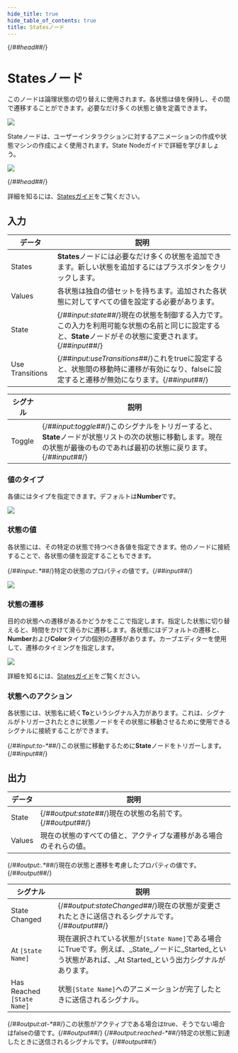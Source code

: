 ```yaml
---
hide_title: true
hide_table_of_contents: true
title: Statesノード
---
```


{/*##head##*/}

# Statesノード

このノードは論理状態の切り替えに使用されます。各状態は値を保持し、その間で遷移することができます。必要なだけ多くの状態と値を定義できます。

<div className="ndl-image-with-background l">

![](/nodes/utilities/logic/states/states_visual.gif)

</div>

<span className="ndl-node">State</span>ノードは、ユーザーインタラクションに対するアニメーションの作成や状態マシンの作成によく使用されます。State Nodeガイドで詳細を学びましょう。

<div className="ndl-image-with-background l">

![](/nodes/utilities/logic/states/states_node.gif)

</div>

{/*##head##*/}

詳細を知るには、[Statesガイド](/docs/guides/user-interfaces/states)をご覧ください。

## 入力

| データ | 説明  |
| ------------------------------------------------- | ---------------------------------- |
| <span className="ndl-data">States</span>          | **States**ノードには必要なだけ多くの状態を追加できます。新しい状態を追加するにはプラスボタンをクリックします。                                                                                                          |
| <span className="ndl-data">Values</span>          | 各状態は独自の値セットを持ちます。追加された各状態に対してすべての値を設定する必要があります。                                                                                                               |
| <span className="ndl-data">State</span>           | {/*##input:state##*/}現在の状態を制御する入力です。この入力を利用可能な状態の名前と同じに設定すると、**State**ノードがその状態に変更されます。{/*##input##*/}                                 |
| <span className="ndl-data">Use Transitions</span> | {/*##input:useTransitions##*/}これを<span className="ndl-data">true</span>に設定すると、状態間の移動時に遷移が有効になり、<span className="ndl-data">false</span>に設定すると遷移が無効になります。{/*##input##*/} |

| シグナル   | 説明    |
| ------------------------------------------ | ------------------------------ |
| <span className="ndl-signal">Toggle</span> | {/*##input:toggle##*/}このシグナルをトリガーすると、**State**ノードが状態リストの次の状態に移動します。現在の状態が最後のものであれば最初の状態に戻ります。{/*##input##*/} |

### 値のタイプ

各値にはタイプを指定できます。デフォルトは**Number**です。

<div className="ndl-image-with-background">
    <img src="/nodes/animation/states-value-types.png" className="ndl-image small"></img>
</div>

### 状態の値

各状態には、その特定の状態で持つべき各値を指定できます。他のノードに接続することで、各状態の値を設定することもできます。

<span className="hidden-props-for-editor">{/*##input:.\*##*/}特定の状態のプロパティの値です。{/*##input##*/}</span>

<div className="ndl-image-with-background">
    <img src="/nodes/animation/state-values.png" className="ndl-image small"></img>
</div>

### 状態の遷移

目的の状態への遷移があるかどうかをここで指定します。指定した状態に切り替えると、時間をかけて滑らかに遷移します。各状態にはデフォルトの遷移と、**Number**および**Color**タイプの個別の遷移があります。カーブエディターを使用して、遷移のタイミングを指定します。

<div className="ndl-image-with-background">
    <img src="/guides/states/change-size-curve.gif" className="ndl-image med"></img>
</div>

詳細を知るには、[Statesガイド](/docs/guides/user-interfaces/states)をご覧ください。

### 状態へのアクション

各状態には、状態名に続く**To**というシグナル入力があります。これは、シグナルがトリガーされたときに状態ノードをその状態に移動させるために使用できるシグナルに接続することができます。

<span className="hidden-props-for-editor">{/*##input:to-\*##*/}この状態に移動するために**State**ノードをトリガーします。{/*##input##*/}</span>

## 出力

| データ                                     | 説明                                                                     |
| ---------------------------------------- | ------------------------------------------------------------------------------- |
| <span className="ndl-data">State</span>  | {/*##output:state##*/}現在の状態の名前です。{/*##output##*/}                    |
| <span className="ndl-data">Values</span> | 現在の状態のすべての値と、アクティブな遷移がある場合のそれらの値。 |

<span className="hidden-props-for-editor">{/*##output:.\*##*/}現在の状態と遷移を考慮したプロパティの値です。{/*##output##*/}</span>

| シグナル                                                         | 説明                                                                                                                                                          |
| -------------------------------------------------------------- | -------------------------------------------------------------------------------------------------------------------------------------------------------------------- |
| <span className="ndl-signal">State Changed</span>              | {/*##output:stateChanged##*/}現在の状態が変更されたときに送信されるシグナルです。{/*##output##*/}                                                                        |
| <span className="ndl-signal">At `[State Name]`</span>          | 現在選択されている状態が`[State Name]`である場合にTrueです。例えば、_State_ノードに_Started_という状態があれば、_At Started_という出力シグナルがあります。 |
| <span className="ndl-signal">Has Reached `[State Name]`</span> | 状態`[State Name]`へのアニメーションが完了したときに送信されるシグナル。                                                                                            |

<span className="hidden-props-for-editor">{/*##output:at-\*##*/}この状態がアクティブである場合は<span className="ndl-data">true</span>、そうでない場合は<span className="ndl-data">false</span>の値です。{/*##output##*/}</span>
<span className="hidden-props-for-editor">{/*##output:reached-\*##*/}特定の状態に到達したときに送信されるシグナルです。{/*##output##*/}</span>